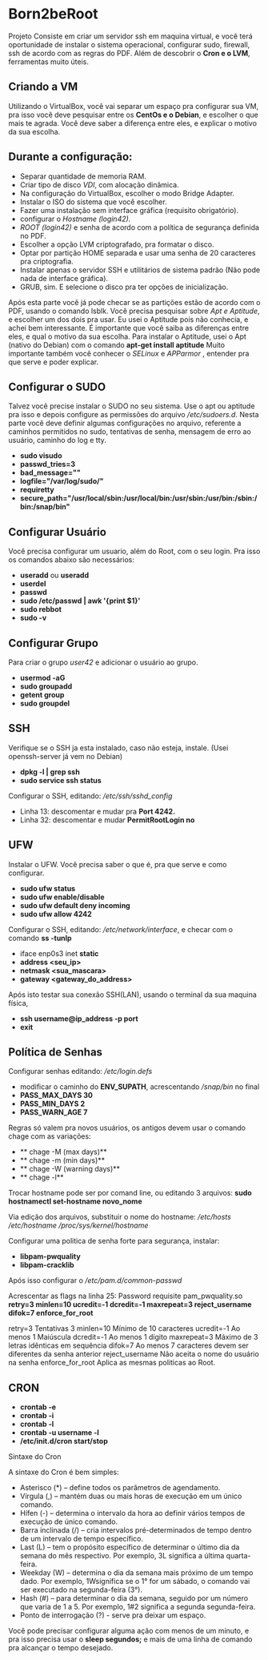 # Born2beRoot

Projeto Consiste em criar um servidor ssh em maquina virtual, e você terá oportunidade de instalar o sistema operacional, configurar sudo, firewall, ssh de acordo com as regras do PDF. Além de descobrir o **Cron e o LVM**, ferramentas muito úteis.

## Criando a VM

Utilizando o VirtualBox, você vai separar um espaço pra configurar sua VM, pra isso você deve pesquisar entre os **CentOs e o Debian**, e escolher o que mais te agrada. Você deve saber a diferença entre eles, e explicar o motivo da sua escolha.

## Durante a configuração:

- Separar quantidade de memoria RAM.
- Criar tipo de disco *VDI*, com alocação dinâmica.
- Na configuração do VirtualBox, escolher o modo Bridge Adapter.
- Instalar o ISO do sistema que você escolher.
- Fazer uma instalação sem interface gráfica (requisito obrigatório).
- configurar o *Hostname (login42).*
- *ROOT (login42)* e senha de acordo com a política de segurança definida no PDF.
- Escolher a opção LVM criptografado, pra formatar o disco.
- Optar por partição HOME separada e usar uma senha de 20 caracteres pra criptografia.
- Instalar apenas o servidor SSH e utilitários de sistema padrão (Não pode nada de interface gráfica).
- GRUB, sim. E selecione o disco pra ter opções de inicialização.

Após esta parte você já pode checar se as partições estão de acordo com o PDF, usando o comando lsblk. Você precisa pesquisar sobre *Apt e Aptitude*, e escolher um dos dois pra usar. Eu usei o Aptitude pois não conhecia, e achei bem interessante. É importante que você saiba as diferenças entre eles, e qual o motivo da sua escolha.
Para instalar o Aptitude, usei o Apt (nativo do Debian) com o comando **apt-get install aptitude**
Muito importante também você conhecer o *SELinux* e *APParmor* , entender pra que serve e poder explicar.
  
## Configurar o SUDO
  
Talvez você precise instalar o SUDO no seu sistema. Use o apt ou aptitude pra isso e depois configure as permissões do arquivo */etc/sudoers.d*. Nesta parte você deve definir algumas configurações no arquivo, referente a caminhos permitidos no sudo, tentativas de senha, mensagem de erro ao usuário, caminho do log e tty.

- **sudo visudo**
- **passwd_tries=3**
- **bad_message="<custom-error-message>"**
- **logfile="/var/log/sudo/<filename>"**
- **requiretty**
- **secure_path="/usr/local/sbin:/usr/local/bin:/usr/sbin:/usr/bin:/sbin:/bin:/snap/bin"**

## Configurar Usuário
  
Você precisa configurar um usuario, além do Root, com o seu login. Pra isso os comandos abaixo são necessários:
- **useradd** ou **useradd**
- **userdel**
- **passwd**
- **sudo /etc/passwd | awk '{print $1}'**
- **sudo rebbot**
- **sudo -v**

## Configurar Grupo
  
Para criar o grupo *user42* e adicionar o usuário ao grupo.

- **usermod -aG**
- **sudo groupadd**
-	**getent group** 
- **sudo groupdel**
  
## SSH

Verifique se o SSH ja esta instalado, caso não esteja, instale. (Usei openssh-server já vem no Debian)
-	**dpkg -l | grep ssh**
-	**sudo service ssh status**

Configurar o SSH, editando: */etc/ssh/sshd_config*

- Linha 13: descomentar e mudar pra **Port 4242.**
- Linha 32: descomentar e mudar **PermitRootLogin no**
  
## UFW

Instalar o UFW. Você precisa saber o que é, pra que serve e como configurar.
  
-	**sudo ufw status**
-	**sudo ufw enable/disable**
-	**sudo ufw default deny incoming**
-	**sudo ufw allow 4242**

Configurar o SSH, editando: */etc/network/interface*, e checar com o comando **ss -tunlp**

- iface enp0s3 inet **static**
- **address <seu_ip>**
- **netmask <sua_mascara>**
- **gateway <gateway_do_address>**

Após isto testar sua conexão SSH(LAN), usando o terminal da sua maquina física, 
- **ssh username@ip_address -p port**
- **exit**

## Política de Senhas

Configurar senhas editando: */etc/login.defs* 
- modificar o caminho do **ENV_SUPATH**, acrescentando */snap/bin* no final
- **PASS_MAX_DAYS 	30**
- **PASS_MIN_DAYS	 2**
- **PASS_WARN_AGE	 7**

Regras só valem pra novos usuários, os antigos devem usar o comando chage com as variações:
- ** chage -M (max days)**
- ** chage -m (min days)**
- ** chage -W (warning days)**
- ** chage -l**

Trocar hostname pode ser por comand line, ou editando 3 arquivos:
**sudo hostnamectl set-hostname novo_nome**

Via edição dos arquivos, substituir o nome do hostname:
*/etc/hosts*
*/etc/hostname*
*/proc/sys/kernel/hostname*
  
Configurar uma politica de senha forte para segurança, instalar:

- **libpam-pwquality**
- **libpam-cracklib**

Após isso configurar o */etc/pam.d/common-passwd*

Acrescentar as flags na linha 25: 
Password	 requisite	pam_pwquality.so **retry=3 minlen=10 ucredit=-1 dcredit=-1 maxrepeat=3 reject_username difok=7 enforce_for_root**

retry=3           Tentativas 3
minlen=10         Mínimo de 10 caracteres
ucredit=-1        Ao menos 1 Maiúscula
dcredit=-1        Ao menos 1 dígito
maxrepeat=3       Máximo de 3 letras idênticas em sequência
difok=7           Ao menos 7 caracteres devem ser diferentes da senha anterior
reject_username   Não aceita o nome do usuário na senha
enforce_for_root  Aplica as mesmas politicas ao Root.
  
## CRON

- **crontab -e**
- **crontab -i**
- **crontab -l**
- **crontab -u username -l**
- **/etc/init.d/cron start/stop**

Sintaxe do Cron
  
A sintaxe do Cron é bem simples:
  
-	Asterisco (*) – define todos os parâmetros de agendamento.
-	Vírgula (,) – mantém duas ou mais horas de execução em um único comando.
-	Hífen (-) – determina o intervalo da hora ao definir vários tempos de execução de único comando.
-	Barra inclinada (/) – cria intervalos pré-determinados de tempo dentro de um intervalo de tempo específico.
-	Last (L) – tem o propósito específico de determinar o último dia da semana do mês respectivo. Por exemplo, 3L significa a última quarta-feira.
-	Weekday (W) – determina o dia da semana mais próximo de um tempo dado. Por exemplo, 1Wsignifica se o 1° for um sábado, o comando vai ser executado na segunda-feira (3°).
-	Hash (#) – para determinar o dia da semana, seguido por um número que varia de 1 a 5. Por exemplo, 1#2 significa a segunda segunda-feira.
- Ponto de interrogação (?) - serve pra deixar um espaço.
  
Você pode precisar configurar alguma ação com menos de um minuto, e pra isso precisa usar o **sleep segundos;** e mais de uma linha de comando pra alcançar o tempo desejado.
 




